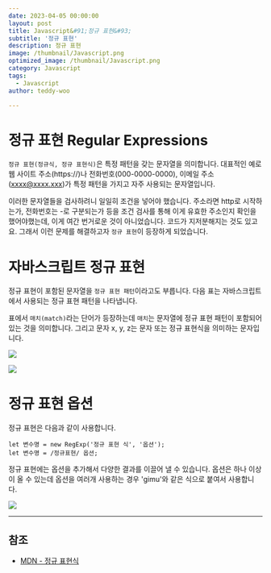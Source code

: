 ```yaml
---
date: 2023-04-05 00:00:00
layout: post
title: Javascript&#91;정규 표현&#93; 
subtitle: '정규 표현'
description: 정규 표현
image: /thumbnail/Javascript.png
optimized_image: /thumbnail/Javascript.png
category: Javascript
tags:
  - Javascript
author: teddy-woo

---
```


# 정규 표현 Regular Expressions

`정규 표현(정규식, 정규 표현식)`은 특정 패턴을 갖는 문자열을 의미합니다. 대표적인 예로 웹 사이트 주소(https://)나 전화번호(000-0000-0000), 이메일 주소(xxxx@xxxx.xxx)가 특정 패턴을 가지고 자주 사용되는 문자열입니다.

이러한 문자열들을 검사하려니 일일히 조건을 넣어야 했습니다. 주소라면 http로 시작하는가, 전화번호는 -로 구분되는가 등을 조건 검사를 통해 이게 유효한 주소인지 확인을 했어야했는데, 이게 여간 번거로운 것이 아니었습니다. 코드가 지저분해지는 것도 있고요. 그래서 이런 문제를 해결하고자 `정규 표현`이 등장하게 되었습니다.

# 자바스크립트 정규 표현

정규 표현이 포함된 문자열을 `정규 표현 패턴`이라고도 부릅니다. 다음 표는 자바스크립트에서 사용되는 정규 표현 패턴을 나타냅니다.

표에서 `매치(match)`라는 단어가 등장하는데 `매치`는 문자열에 정규 표현 패턴이 포함되어 있는 것을 의미합니다. 그리고 문자 x, y, z는 문자 또는 정규 표현식을 의미하는 문자입니다.

![](https://velog.velcdn.com/images%2Fbami%2Fpost%2F2b222ebe-7899-41b1-b71d-d7ca7da57588%2Fimage.png)

![](https://velog.velcdn.com/images%2Fbami%2Fpost%2Ff962174f-63a3-4a46-8894-297e7b45350e%2Fimage.png)

# 정규 표현 옵션

정규 표현은 다음과 같이 사용합니다.

```
let 변수명 = new RegExp('정규 표현 식', '옵션');
let 변수명 = /정규표현/ 옵션;
```

정규 표현에는 옵션을 추가해서 다양한 결과를 이끌어 낼 수 있습니다. 옵션은 하나 이상이 올 수 있는데 옵션을 여러개 사용하는 경우 'gimu'와 같은 식으로 붙여서 사용합니다.

![](https://velog.velcdn.com/images%2Fbami%2Fpost%2F7ef06c7f-2eb6-421a-84f7-7d0db09ea12f%2Fimage.png)

---

## 참조

- [MDN - 정규 표현식](https://developer.mozilla.org/en-US/docs/Web/JavaScript/Guide/Regular_Expressions)